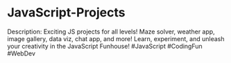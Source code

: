 # JavaScript-Projects
Description: Exciting JS projects for all levels! Maze solver, weather app, image gallery, data viz, chat app, and more! Learn, experiment, and unleash your creativity in the JavaScript Funhouse! #JavaScript #CodingFun #WebDev
